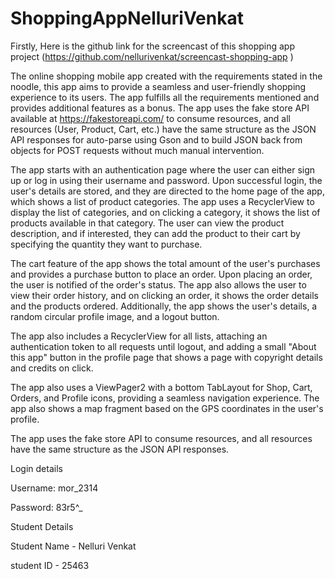 # ShoppingAppNelluriVenkat

Firstly, Here is the github link for the screencast of this shopping app project (https://github.com/nellurivenkat/screencast-shopping-app )

The online shopping mobile app created with the requirements stated in the noodle, this app aims to provide a seamless and user-friendly shopping experience to its users. The app fulfills all the requirements mentioned and provides additional features as a bonus. The app uses the fake store API available at https://fakestoreapi.com/ to consume resources, and all resources (User, Product, Cart, etc.) have the same structure as the JSON API responses for auto-parse using Gson and to build JSON back from objects for POST requests without much manual intervention.

The app starts with an authentication page where the user can either sign up or log in using their username and password. Upon successful login, the user's details are stored, and they are directed to the home page of the app, which shows a list of product categories. The app uses a RecyclerView to display the list of categories, and on clicking a category, it shows the list of products available in that category. The user can view the product description, and if interested, they can add the product to their cart by specifying the quantity they want to purchase.

The cart feature of the app shows the total amount of the user's purchases and provides a purchase button to place an order. Upon placing an order, the user is notified of the order's status. The app also allows the user to view their order history, and on clicking an order, it shows the order details and the products ordered. Additionally, the app shows the user's details, a random circular profile image, and a logout button.

The app also includes a RecyclerView for all lists, attaching an authentication token to all requests until logout, and adding a small "About this app" button in the profile page that shows a page with copyright details and credits on click.

The app also uses a ViewPager2 with a bottom TabLayout for Shop, Cart, Orders, and Profile icons, providing a seamless navigation experience. The app also shows a map fragment based on the GPS coordinates in the user's profile.

The app uses the fake store API to consume resources, and all resources have the same structure as the JSON API responses.


Login details

Username: mor_2314 

Password: 83r5^_



Student Details

Student Name - Nelluri Venkat

student ID - 25463
